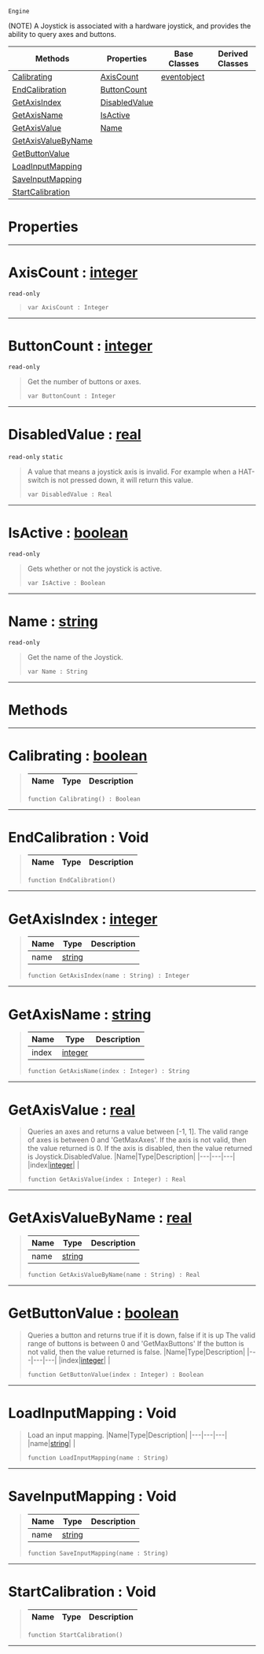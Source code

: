 `Engine`

(NOTE) A Joystick is associated with a hardware joystick, and provides the ability to query axes and buttons.

|Methods|Properties|Base Classes|Derived Classes|
|---|---|---|---|
|[ Calibrating](https://plasmaengine.github.io/PlasmaDocs/Plasma1/C++/code_reference/class_reference/joystick.markdown#calibrating-plasma-engine)|[ AxisCount](https://plasmaengine.github.io/PlasmaDocs/Plasma1/C++/code_reference/class_reference/joystick.markdown#axiscount-plasma-engine-do)|[eventobject](https://plasmaengine.github.io/PlasmaDocs/Plasma1/C++/code_reference/class_reference/eventobject.markdown)| |
|[ EndCalibration](https://plasmaengine.github.io/PlasmaDocs/Plasma1/C++/code_reference/class_reference/joystick.markdown#endcalibration-void)|[ ButtonCount](https://plasmaengine.github.io/PlasmaDocs/Plasma1/C++/code_reference/class_reference/joystick.markdown#buttoncount-plasma-engine)| | |
|[ GetAxisIndex](https://plasmaengine.github.io/PlasmaDocs/Plasma1/C++/code_reference/class_reference/joystick.markdown#getaxisindex-plasma-engine)|[ DisabledValue](https://plasmaengine.github.io/PlasmaDocs/Plasma1/C++/code_reference/class_reference/joystick.markdown#disabledvalue-plasma-engin)| | |
|[ GetAxisName](https://plasmaengine.github.io/PlasmaDocs/Plasma1/C++/code_reference/class_reference/joystick.markdown#getaxisname-plasma-engine)|[ IsActive](https://plasmaengine.github.io/PlasmaDocs/Plasma1/C++/code_reference/class_reference/joystick.markdown#isactive-plasma-engine-doc)| | |
|[ GetAxisValue](https://plasmaengine.github.io/PlasmaDocs/Plasma1/C++/code_reference/class_reference/joystick.markdown#getaxisvalue-plasma-engine)|[ Name](https://plasmaengine.github.io/PlasmaDocs/Plasma1/C++/code_reference/class_reference/joystick.markdown#name-plasma-engine-documen)| | |
|[ GetAxisValueByName](https://plasmaengine.github.io/PlasmaDocs/Plasma1/C++/code_reference/class_reference/joystick.markdown#getaxisvaluebyname-plasma)| | | |
|[ GetButtonValue](https://plasmaengine.github.io/PlasmaDocs/Plasma1/C++/code_reference/class_reference/joystick.markdown#getbuttonvalue-plasma-engi)| | | |
|[ LoadInputMapping](https://plasmaengine.github.io/PlasmaDocs/Plasma1/C++/code_reference/class_reference/joystick.markdown#loadinputmapping-void)| | | |
|[ SaveInputMapping](https://plasmaengine.github.io/PlasmaDocs/Plasma1/C++/code_reference/class_reference/joystick.markdown#saveinputmapping-void)| | | |
|[ StartCalibration](https://plasmaengine.github.io/PlasmaDocs/Plasma1/C++/code_reference/class_reference/joystick.markdown#startcalibration-void)| | | |


 #  Properties


---  
 #  AxisCount : [integer](https://plasmaengine.github.io/PlasmaDocs/Plasma1/C++/code_reference/lightning_base_types/integer.markdown)

 `read-only`

> 
> ``` lang=cpp, name=Lightning
> var AxisCount : Integer


---  
 #  ButtonCount : [integer](https://plasmaengine.github.io/PlasmaDocs/Plasma1/C++/code_reference/lightning_base_types/integer.markdown)

 `read-only`

> Get the number of buttons or axes.
> ``` lang=cpp, name=Lightning
> var ButtonCount : Integer


---  
 #  DisabledValue : [real](https://plasmaengine.github.io/PlasmaDocs/Plasma1/C++/code_reference/lightning_base_types/real.markdown)

 `read-only` `static`

> A value that means a joystick axis is invalid. For example when a HAT-switch is not pressed down, it will return this value.
> ``` lang=cpp, name=Lightning
> var DisabledValue : Real


---  
 #  IsActive : [boolean](https://plasmaengine.github.io/PlasmaDocs/Plasma1/C++/code_reference/lightning_base_types/boolean.markdown)

 `read-only`

> Gets whether or not the joystick is active.
> ``` lang=cpp, name=Lightning
> var IsActive : Boolean


---  
 #  Name : [string](https://plasmaengine.github.io/PlasmaDocs/Plasma1/C++/code_reference/lightning_base_types/string.markdown)

 `read-only`

> Get the name of the Joystick.
> ``` lang=cpp, name=Lightning
> var Name : String


---  
 #  Methods


---  
 #  Calibrating : [boolean](https://plasmaengine.github.io/PlasmaDocs/Plasma1/C++/code_reference/lightning_base_types/boolean.markdown)

> 
> |Name|Type|Description|
> |---|---|---|
> ``` lang=cpp, name=Lightning
> function Calibrating() : Boolean
> ``` 


---  
 #  EndCalibration : Void

> 
> |Name|Type|Description|
> |---|---|---|
> ``` lang=cpp, name=Lightning
> function EndCalibration()
> ``` 


---  
 #  GetAxisIndex : [integer](https://plasmaengine.github.io/PlasmaDocs/Plasma1/C++/code_reference/lightning_base_types/integer.markdown)

> 
> |Name|Type|Description|
> |---|---|---|
> |name|[string](https://plasmaengine.github.io/PlasmaDocs/Plasma1/C++/code_reference/lightning_base_types/string.markdown)| |
> ``` lang=cpp, name=Lightning
> function GetAxisIndex(name : String) : Integer
> ``` 


---  
 #  GetAxisName : [string](https://plasmaengine.github.io/PlasmaDocs/Plasma1/C++/code_reference/lightning_base_types/string.markdown)

> 
> |Name|Type|Description|
> |---|---|---|
> |index|[integer](https://plasmaengine.github.io/PlasmaDocs/Plasma1/C++/code_reference/lightning_base_types/integer.markdown)| |
> ``` lang=cpp, name=Lightning
> function GetAxisName(index : Integer) : String
> ``` 


---  
 #  GetAxisValue : [real](https://plasmaengine.github.io/PlasmaDocs/Plasma1/C++/code_reference/lightning_base_types/real.markdown)

> Queries an axes and returns a value between [-1, 1]. The valid range of axes is between 0 and 'GetMaxAxes'. If the axis is not valid, then the value returned is 0. If the axis is disabled, then the value returned is Joystick.DisabledValue.
> |Name|Type|Description|
> |---|---|---|
> |index|[integer](https://plasmaengine.github.io/PlasmaDocs/Plasma1/C++/code_reference/lightning_base_types/integer.markdown)| |
> ``` lang=cpp, name=Lightning
> function GetAxisValue(index : Integer) : Real
> ``` 


---  
 #  GetAxisValueByName : [real](https://plasmaengine.github.io/PlasmaDocs/Plasma1/C++/code_reference/lightning_base_types/real.markdown)

> 
> |Name|Type|Description|
> |---|---|---|
> |name|[string](https://plasmaengine.github.io/PlasmaDocs/Plasma1/C++/code_reference/lightning_base_types/string.markdown)| |
> ``` lang=cpp, name=Lightning
> function GetAxisValueByName(name : String) : Real
> ``` 


---  
 #  GetButtonValue : [boolean](https://plasmaengine.github.io/PlasmaDocs/Plasma1/C++/code_reference/lightning_base_types/boolean.markdown)

> Queries a button and returns true if it is down, false if it is up The valid range of buttons is between 0 and 'GetMaxButtons' If the button is not valid, then the value returned is false.
> |Name|Type|Description|
> |---|---|---|
> |index|[integer](https://plasmaengine.github.io/PlasmaDocs/Plasma1/C++/code_reference/lightning_base_types/integer.markdown)| |
> ``` lang=cpp, name=Lightning
> function GetButtonValue(index : Integer) : Boolean
> ``` 


---  
 #  LoadInputMapping : Void

> Load an input mapping.
> |Name|Type|Description|
> |---|---|---|
> |name|[string](https://plasmaengine.github.io/PlasmaDocs/Plasma1/C++/code_reference/lightning_base_types/string.markdown)| |
> ``` lang=cpp, name=Lightning
> function LoadInputMapping(name : String)
> ``` 


---  
 #  SaveInputMapping : Void

> 
> |Name|Type|Description|
> |---|---|---|
> |name|[string](https://plasmaengine.github.io/PlasmaDocs/Plasma1/C++/code_reference/lightning_base_types/string.markdown)| |
> ``` lang=cpp, name=Lightning
> function SaveInputMapping(name : String)
> ``` 


---  
 #  StartCalibration : Void

> 
> |Name|Type|Description|
> |---|---|---|
> ``` lang=cpp, name=Lightning
> function StartCalibration()
> ``` 


---  
 

 